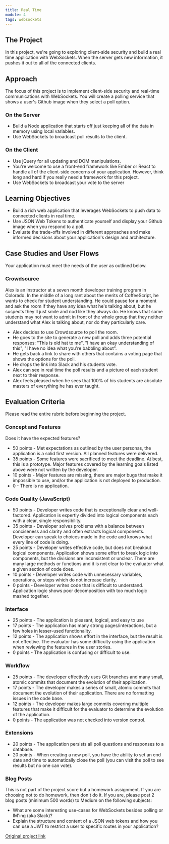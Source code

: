 ```yaml
---
title: Real Time
module: 4
tags: websockets
---
```


## The Project

In this project, we're going to exploring client-side security and build a real time application with WebSockets. When the server gets new information, it pushes it out to all of the connected clients.

## Approach

The focus of this project is to implement client-side security and real-time communications with WebSockets. You will create a polling service that shows a user's Github image when they select a poll option.

### On the Server

- Build a Node application that starts off just keeping all of the data in memory using local variables.
- Use WebSockets to broadcast poll results to the client.

### On the Client

- Use jQuery for all updating and DOM manipulations.
- You're welcome to use a front-end framework like Ember or React to handle all of the client-side concerns of your application. However, think long and hard if you really need a framework for this project.
- Use WebSockets to broadcast your vote to the server

## Learning Objectives

- Build a rich web application that leverages WebSockets to push data to connected clients in real time.
- Use JSON Web Tokens to authenticate yourself and display your Github image when you respond to a poll.
- Evaluate the trade-offs involved in different approaches and make informed decisions about your application's design and architecture.

## Case Studies and User Flows

Your application must meet the needs of the user as outlined below.

### Crowdsource

Alex is an instructor at a seven month developer training program in Colorado. In the middle of a long rant about the merits of CoffeeScript, he wants to check for student understanding. He could pause for a moment and ask the room if they have any idea what he's talking about, but he suspects they'll just smile and nod like they always do. He knows that some students may not want to admit in front of the whole group that they neither understand what Alex is talking about, nor do they particularly care.

- Alex decides to use Crowdsource to poll the room.
- He goes to the site to generate a new poll and adds three potential responses: "This is old hat to me", "I have an okay understanding of this", "I have no idea what you're babbling about".
- He gets back a link to share with others that contains a voting page that shows the options for the poll.
- He drops the link into Slack and his students vote.
- Alex can see in real time the poll results and a picture of each student next to their response.
- Alex feels pleased when he sees that 100% of his students are absolute masters of everything he has ever taught.

## Evaluation Criteria

Please read the entire rubric before beginning the project.

### Concept and Features

Does it have the expected features?

* 50 points - Met expectations as outlined by the user personas, the application is a solid first version. All planned features were delivered.
* 35 points - Some features were sacrificed to meet the deadline. At best, this is a prototype. Major features covered by the learning goals listed above were not written by the developer.
* 10 points - Major features are missing, there are major bugs that make it impossible to use, and/or the application is not deployed to production.
* 0 - There is no application.

### Code Quality (JavaScript)

* 50 points - Developer writes code that is exceptionally clear and well-factored. Application is expertly divided into logical components each with a clear, single responsibility.
* 35 points - Developer solves problems with a balance between conciseness and clarity and often extracts logical components. Developer can speak to choices made in the code and knows what every line of code is doing.
* 25 points - Developer writes effective code, but does not breakout logical components. Application shows some effort to break logic into components, but the divisions are inconsistent or unclear. There are many large methods or functions and it is not clear to the evaluator what a given section of code does.
* 10 points - Developer writes code with unnecessary variables, operations, or steps which do not increase clarity.
* 0 points - Developer writes code that is difficult to understand. Application logic shows poor decomposition with too much logic mashed together.


### Interface

* 25 points - The application is pleasant, logical, and easy to use
* 17 points - The application has many strong pages/interactions, but a few holes in lesser-used functionality.
* 12 points - The application shows effort in the interface, but the result is not effective. The evaluator has some difficulty using the application when reviewing the features in the user stories.
* 0 points - The application is confusing or difficult to use.

### Workflow

* 25 points - The developer effectively uses Git branches and many small, atomic commits that document the evolution of their application.
* 17 points - The developer makes a series of small, atomic commits that document the evolution of their application. There are no formatting issues in the code base.
* 12 points - The developer makes large commits covering multiple features that make it difficult for the evaluator to determine the evolution of the application.
* 0 points - The application was not checked into version control.

### Extensions

* 20 points - The application persists all poll questions and responses to a database.
* 20 points - When creating a new poll, you have the ability to set an end date and time to automatically close the poll (you can visit the poll to see results but no one can vote).


### Blog Posts
This is not part of the project score but a homework assignment. If you are choosing not to do homework, then don't do it. If you are, please post 2 blog posts (minimum 500 words) to Medium on the following subjects:

* What are some interesting use-cases for WebSockets besides polling or IM'ing (aka Slack)?
* Explain the structure and content of a JSON web tokens and how you can use a JWT to restrict a user to specific routes in your application?



[Original project link](https://github.com/turingschool/curriculum/blob/master/source/projects/real_time.markdown)
